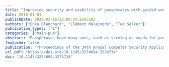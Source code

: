 ```yaml
---
title: "Improving security and usability of passphrases with guided word choice"
date: 2018-01-01
publishDate: 2020-03-16T22:00:24.656518Z
authors: ["Enka Blanchard", "Clément Malaingre", "Ted Selker"]
publication_types: ["1"]
categories: ["main-pub"]
abstract: "Passphrases have many uses, such as serving as seeds for passwords. User-created passphrases are easier to remember, but tend to be less secure than ones created from words randomly chosen in a dictionary. This paper develops a way of making more memorable, more secure passphrases. It investigates the security and usability of creating a passphrase by choosing from a randomly generated set of words presented as a two-dimensional array. A usability experiment shows that participants using this method achieved 97% to 99% of the maximal theoretical entropy and commited fewer than half as many memory mistakes as a control group with assigned passphrases. It also shows that their choices are affected by word familiarity and weakly by the word's position in the array. Prompting a person with random words from a large dictionary is an effective way of helping them make a more memorable high-entropy passphrase."
featured: false
publication: "*Proceedings of the 34th Annual Computer Security Applications Conference, ACSAC 2018, San Juan, PR, USA, December 03-07, 2018*"
url_pdf: "https://doi.org/10.1145/3274694.3274734"
doi: "10.1145/3274694.3274734"
---
```


